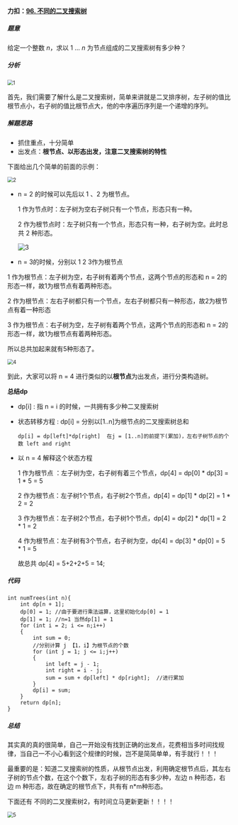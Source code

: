 #### 力扣：[96. 不同的二叉搜索树](https://leetcode-cn.com/problems/unique-binary-search-trees/)

##### 题意

给定一个整数 *n*，求以 1 ... *n* 为节点组成的二叉搜索树有多少种？

##### 分析

<img src="C:\Users\lenovo\Desktop\ty文件\相关图片\2021.3.30,力扣96\1.jpg" alt="1" style="zoom:80%;" />

首先，我们需要了解什么是二叉搜索树，简单来讲就是二叉排序树，左子树的值比根节点小，右子树的值比根节点大，他的中序遍历序列是一个递增的序列。

##### 解题思路

- 抓住重点，十分简单
- 出发点：**根节点、以形态出发，注意二叉搜索树的特性**   

下面给出几个简单的前面的示例：

<img src="C:\Users\lenovo\Desktop\ty文件\相关图片\2021.3.30,力扣96\2.png" alt="2" style="zoom:80%;" />

- n = 2 的时候可以先后以 1 、2 为根节点。

  1 作为节点时：左子树为空右子树只有一个节点，形态只有一种。

  2 作为根节点时：左子树只有一个节点，形态只有一种，右子树为空。此时总共 2 种形态。

  ![3](C:\Users\lenovo\Desktop\ty文件\相关图片\2021.3.30,力扣96\3.jpg)

-  n = 3的时候，分别以 1 2 3作为根节点

  1 作为根节点：左子树为空，右子树有着两个节点，这两个节点的形态和 n = 2的形态一样，故1为根节点有着两种形态。

  2 作为根节点：左右子树都只有一个节点，左右子树都只有一种形态，故2为根节点有着一种形态

  3 作为根节点：右子树为空，左子树有着两个节点，这两个节点的形态和 n = 2的形态一样，故1为根节点有着两种形态。

  所以总共加起来就有5种形态了。

  <img src="C:\Users\lenovo\Desktop\ty文件\相关图片\2021.3.30,力扣96\4.jpg" alt="4" style="zoom:80%;" />

到此，大家可以将 n = 4 进行类似的以**根节点**为出发点，进行分类构造树。

**总结dp**

- dp[i] : 指 n = i 的时候，一共拥有多少种二叉搜索树

- 状态转移方程 : dp[i] = 分别以[1..n]为根节点的二叉搜索树总和

  ```
  dp[i] = dp[left]*dp[right]  在j = [1..n]的前提下(累加)，左右子树节点的个数 left and right
  ```

- 以 n = 4 解释这个状态方程

  1 作为根节点 ：左子树为空，右子树有着三个节点，dp[4] =  dp[0] * dp[3] = 1 * 5 = 5

  2 作为根节点：左子树1个节点，右子树2个节点，dp[4] = dp[1] * dp[2] = 1 * 2 = 2

  3 作为根节点：左子树2个节点，右子树1个节点，dp[4] = dp[2] * dp[1] = 2 * 1 = 2

  4 作为根节点：左子树有3个节点，右子树为空，dp[4] =  dp[3] * dp[0] = 5 * 1 = 5

  故总共 dp[4] = 5+2+2+5 = 14;

##### 代码

```
int numTrees(int n){
    int dp[n + 1];
    dp[0] = 1; //由于要进行乘法运算，这里初始化dp[0] = 1
    dp[1] = 1; //n=1 当然dp[1] = 1
    for (int i = 2; i <= n;i++)
    {
        int sum = 0;
        //分别计算 j 【1，i】为根节点的个数
        for (int j = 1; j <= i;j++)
        {
            int left = j - 1;
            int right = i - j;
            sum = sum + dp[left] * dp[right];  //进行累加
        }
        dp[i] = sum;
    }
    return dp[n];
}
```

##### 总结

其实真的真的很简单，自己一开始没有找到正确的出发点，花费相当多时间找规律，当自己一不小心看到这个规律的时候，岂不是简简单单，有手就行！！！

最重要的是：知道二叉搜索树的性质，从根节点出发，利用确定根节点后，其左右子树的节点个数，在这个个数下，左右子树的形态有多少种，左边 n 种形态，右边 m 种形态，故在确定的根节点下，共有有 n*m种形态。

下面还有  不同的二叉搜索树2，有时间立马更新更新！！！！ 

<img src="C:\Users\lenovo\Desktop\ty文件\相关图片\2021.3.30,力扣96\5.jpg" alt="5" style="zoom:80%;" />

